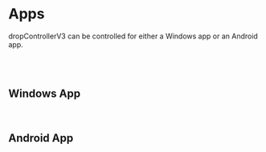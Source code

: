 
# Apps

dropControllerV3 can be controlled for either a Windows app or an Android app.

<br>
<br>

## Windows App


<br>



## Android App

<br>
<br>

<br>
<br>

<br>
<br>



